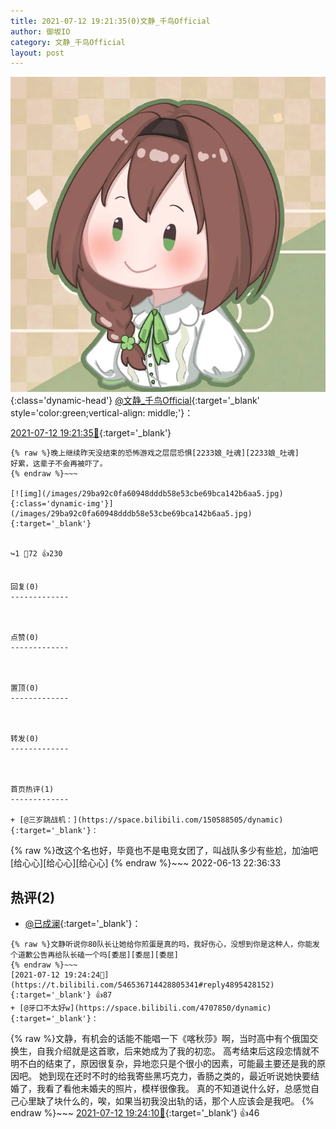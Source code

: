 ```yaml
---
title: 2021-07-12 19:21:35(0)文静_千鸟Official
author: 御坂IO
category: 文静_千鸟Official
layout: post
---
```


![img](/images/ac7482ed1b9a7f203dc68c0c4a77c488a27b108a.jpg){:class='dynamic-head'}
[@文静_千鸟Official](https://space.bilibili.com/667526012/dynamic){:target='_blank' style='color:green;vertical-align: middle;'}：

[2021-07-12 19:21:35🔗](https://t.bilibili.com/546536714428805341){:target='_blank'}

~~~
{% raw %}晚上继续昨天没结束的恐怖游戏之层层恐惧[2233娘_吐魂][2233娘_吐魂]
好累，这辈子不会再被吓了。
{% endraw %}~~~

[![img](/images/29ba92c0fa60948dddb58e53cbe69bca142b6aa5.jpg){:class='dynamic-img'}](/images/29ba92c0fa60948dddb58e53cbe69bca142b6aa5.jpg){:target='_blank'}


↪️1 💬72 👍230


回复(0)
-------------



点赞(0)
-------------



置顶(0)
-------------



转发(0)
-------------



首页热评(1)
-------------

+ [@三岁跳战机：](https://space.bilibili.com/150588505/dynamic){:target='_blank'}：
~~~
{% raw %}改这个名也好，毕竟也不是电竞女团了，叫战队多少有些尬，加油吧[给心心][给心心][给心心]
{% endraw %}~~~
2022-06-13 22:36:33


热评(2)
-------------

+ [@已成澜](https://space.bilibili.com/8316679/dynamic){:target='_blank'}：
~~~
{% raw %}文静听说你80队长让她给你煎蛋是真的吗，我好伤心，没想到你是这种人，你能发个道歉公告再给队长磕一个吗[委屈][委屈][委屈]
{% endraw %}~~~
[2021-07-12 19:24:24🔗](https://t.bilibili.com/546536714428805341#reply4895428152){:target='_blank'} 👍87
+ [@牙口不太好w](https://space.bilibili.com/4707850/dynamic){:target='_blank'}：
~~~
{% raw %}文静，有机会的话能不能唱一下《喀秋莎》啊，当时高中有个俄国交换生，自我介绍就是这首歌，后来她成为了我的初恋。
高考结束后这段恋情就不明不白的结束了，原因很复杂，异地恋只是个很小的因素，可能最主要还是我的原因吧。
她到现在还时不时的给我寄些黑巧克力，香肠之类的，最近听说她快要结婚了，我看了看他未婚夫的照片，模样很像我。
真的不知道说什么好，总感觉自己心里缺了块什么的，唉，如果当初我没出轨的话，那个人应该会是我吧。
{% endraw %}~~~
[2021-07-12 19:24:10🔗](https://t.bilibili.com/546536714428805341#reply4895431289){:target='_blank'} 👍46


